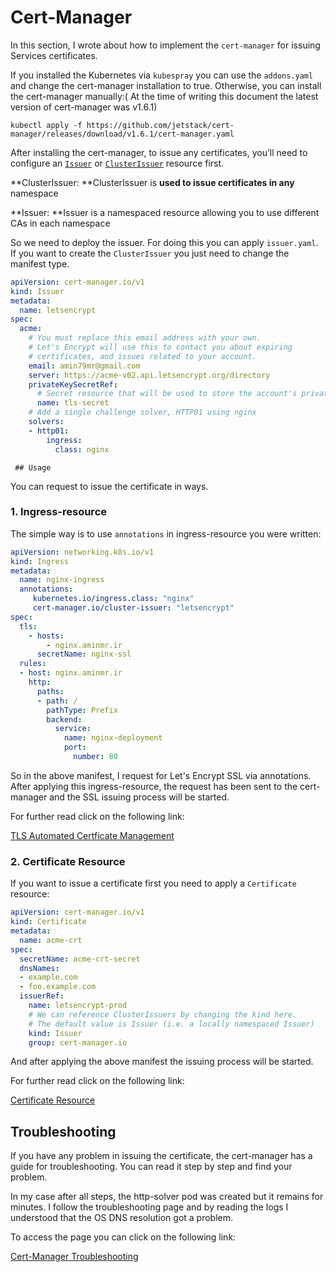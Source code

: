 # Cert-Manager

In this section, I wrote about how to implement the `cert-manager` for issuing Services certificates.

If you installed the Kubernetes via `kubespray` you can use the `addons.yaml` and change the cert-manager installation to true. Otherwise, you can install the cert-manager manually:( At the time of writing this document the latest version of cert-manager was v1.6.1)

```shell
kubectl apply -f https://github.com/jetstack/cert-manager/releases/download/v1.6.1/cert-manager.yaml
```

After installing the cert-manager, to issue any certificates, you’ll need to configure an [`Issuer`](https://cert-manager.io/docs/configuration/) or [`ClusterIssuer`](https://cert-manager.io/docs/configuration/) resource first.

**ClusterIssuer: **ClusterIssuer is **used to issue certificates in any** namespace

**Issuer: **Issuer is a namespaced resource allowing you to use different CAs in each namespace

So we need to deploy the issuer. For doing this you can apply `issuer.yaml`. If you want to create the `ClusterIssuer` you just need to change the manifest type.

```yaml
apiVersion: cert-manager.io/v1
kind: Issuer
metadata:
  name: letsencrypt
spec:
  acme:
    # You must replace this email address with your own.
    # Let's Encrypt will use this to contact you about expiring
    # certificates, and issues related to your account.
    email: amin79mr@gmail.com
    server: https://acme-v02.api.letsencrypt.org/directory
    privateKeySecretRef:
      # Secret resource that will be used to store the account's private key.
      name: tls-secret
    # Add a single challenge solver, HTTP01 using nginx
    solvers:
    - http01:
        ingress:
          class: nginx
```

 	 ## Usage

You can request to issue the certificate in ways.

### 1. Ingress-resource

 The simple way is to use `annotations` in ingress-resource you were written:

```yaml
apiVersion: networking.k8s.io/v1
kind: Ingress
metadata:
  name: nginx-ingress
  annotations:
     kubernetes.io/ingress.class: "nginx"
     cert-manager.io/cluster-issuer: "letsencrypt"
spec:
  tls: 
    - hosts:
        - nginx.aminmr.ir
      secretName: nginx-ssl
  rules:
  - host: nginx.aminmr.ir
    http:
      paths:
      - path: /
        pathType: Prefix
        backend:
          service:
            name: nginx-deployment
            port:
              number: 80
```

So in the above manifest, I request for Let's Encrypt SSL via annotations. After applying this ingress-resource, the request has been sent to the cert-manager and the SSL issuing process will be started.

For further read click on the following link:

[TLS Automated Certficate Management](https://kubernetes.github.io/ingress-nginx/user-guide/tls/#automated-certificate-management-with-cert-manager)

### 2. Certificate Resource

If you want to issue a certificate first you need to apply a `Certificate` resource:

```yaml
apiVersion: cert-manager.io/v1
kind: Certificate
metadata:
  name: acme-crt
spec:
  secretName: acme-crt-secret
  dnsNames:
  - example.com
  - foo.example.com
  issuerRef:
    name: letsencrypt-prod
    # We can reference ClusterIssuers by changing the kind here.
    # The default value is Issuer (i.e. a locally namespaced Issuer)
    kind: Issuer
    group: cert-manager.io
```

And after applying the above manifest the issuing process will be started.

For further read click on the following link:

[Certificate Resource](https://cert-manager.io/docs/concepts/certificate/)

## Troubleshooting

If you have any problem in issuing the certificate, the cert-manager has a guide for troubleshooting. You can read it step by step and find your problem.

In my case after all steps, the http-solver pod was created but it remains for minutes. I follow the troubleshooting page and by reading the logs I understood that the OS DNS resolution got a problem. 

To access the page you can click on the following link:

[Cert-Manager Troubleshooting](https://cert-manager.io/docs/faq/acme/)

